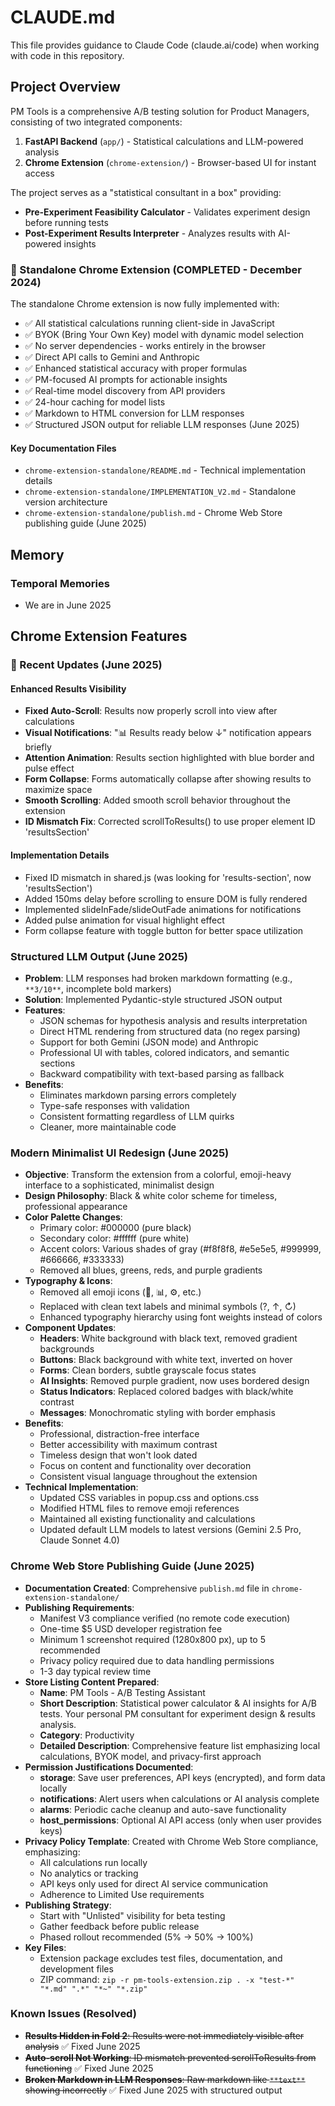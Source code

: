 # CLAUDE.md

This file provides guidance to Claude Code (claude.ai/code) when working with code in this repository.

## Project Overview

PM Tools is a comprehensive A/B testing solution for Product Managers, consisting of two integrated components:

1. **FastAPI Backend** (`app/`) - Statistical calculations and LLM-powered analysis
2. **Chrome Extension** (`chrome-extension/`) - Browser-based UI for instant access

The project serves as a "statistical consultant in a box" providing:
- **Pre-Experiment Feasibility Calculator** - Validates experiment design before running tests
- **Post-Experiment Results Interpreter** - Analyzes results with AI-powered insights

### 🎯 Standalone Chrome Extension (COMPLETED - December 2024)
The standalone Chrome extension is now fully implemented with:
- ✅ All statistical calculations running client-side in JavaScript
- ✅ BYOK (Bring Your Own Key) model with dynamic model selection
- ✅ No server dependencies - works entirely in the browser
- ✅ Direct API calls to Gemini and Anthropic
- ✅ Enhanced statistical accuracy with proper formulas
- ✅ PM-focused AI prompts for actionable insights
- ✅ Real-time model discovery from API providers
- ✅ 24-hour caching for model lists
- ✅ Markdown to HTML conversion for LLM responses
- ✅ Structured JSON output for reliable LLM responses (June 2025)

#### Key Documentation Files
- `chrome-extension-standalone/README.md` - Technical implementation details
- `chrome-extension-standalone/IMPLEMENTATION_V2.md` - Standalone version architecture
- `chrome-extension-standalone/publish.md` - Chrome Web Store publishing guide (June 2025)

## Memory

### Temporal Memories
- We are in June 2025

## Chrome Extension Features

### 🚀 Recent Updates (June 2025)

#### Enhanced Results Visibility
- **Fixed Auto-Scroll**: Results now properly scroll into view after calculations
- **Visual Notifications**: "📊 Results ready below ↓" notification appears briefly
- **Attention Animation**: Results section highlighted with blue border and pulse effect
- **Form Collapse**: Forms automatically collapse after showing results to maximize space
- **Smooth Scrolling**: Added smooth scroll behavior throughout the extension
- **ID Mismatch Fix**: Corrected scrollToResults() to use proper element ID 'resultsSection'

#### Implementation Details
- Fixed ID mismatch in shared.js (was looking for 'results-section', now 'resultsSection')
- Added 150ms delay before scrolling to ensure DOM is fully rendered
- Implemented slideInFade/slideOutFade animations for notifications
- Added pulse animation for visual highlight effect
- Form collapse feature with toggle button for better space utilization

### Structured LLM Output (June 2025)
- **Problem**: LLM responses had broken markdown formatting (e.g., `**3/10**`, incomplete bold markers)
- **Solution**: Implemented Pydantic-style structured JSON output
- **Features**:
  - JSON schemas for hypothesis analysis and results interpretation
  - Direct HTML rendering from structured data (no regex parsing)
  - Support for both Gemini (JSON mode) and Anthropic
  - Professional UI with tables, colored indicators, and semantic sections
  - Backward compatibility with text-based parsing as fallback
- **Benefits**:
  - Eliminates markdown parsing errors completely
  - Type-safe responses with validation
  - Consistent formatting regardless of LLM quirks
  - Cleaner, more maintainable code

### Modern Minimalist UI Redesign (June 2025)
- **Objective**: Transform the extension from a colorful, emoji-heavy interface to a sophisticated, minimalist design
- **Design Philosophy**: Black & white color scheme for timeless, professional appearance
- **Color Palette Changes**:
  - Primary color: #000000 (pure black)
  - Secondary color: #ffffff (pure white)
  - Accent colors: Various shades of gray (#f8f8f8, #e5e5e5, #999999, #666666, #333333)
  - Removed all blues, greens, reds, and purple gradients
- **Typography & Icons**:
  - Removed all emoji icons (🧪, 📊, ⚙️, etc.)
  - Replaced with clean text labels and minimal symbols (?, ↑, ↻)
  - Enhanced typography hierarchy using font weights instead of colors
- **Component Updates**:
  - **Headers**: White background with black text, removed gradient backgrounds
  - **Buttons**: Black background with white text, inverted on hover
  - **Forms**: Clean borders, subtle grayscale focus states
  - **AI Insights**: Removed purple gradient, now uses bordered design
  - **Status Indicators**: Replaced colored badges with black/white contrast
  - **Messages**: Monochromatic styling with border emphasis
- **Benefits**:
  - Professional, distraction-free interface
  - Better accessibility with maximum contrast
  - Timeless design that won't look dated
  - Focus on content and functionality over decoration
  - Consistent visual language throughout the extension
- **Technical Implementation**:
  - Updated CSS variables in popup.css and options.css
  - Modified HTML files to remove emoji references
  - Maintained all existing functionality and calculations
  - Updated default LLM models to latest versions (Gemini 2.5 Pro, Claude Sonnet 4.0)

### Chrome Web Store Publishing Guide (June 2025)
- **Documentation Created**: Comprehensive `publish.md` file in `chrome-extension-standalone/`
- **Publishing Requirements**:
  - Manifest V3 compliance verified (no remote code execution)
  - One-time $5 USD developer registration fee
  - Minimum 1 screenshot required (1280x800 px), up to 5 recommended
  - Privacy policy required due to data handling permissions
  - 1-3 day typical review time
- **Store Listing Content Prepared**:
  - **Name**: PM Tools - A/B Testing Assistant
  - **Short Description**: Statistical power calculator & AI insights for A/B tests. Your personal PM consultant for experiment design & results analysis.
  - **Category**: Productivity
  - **Detailed Description**: Comprehensive feature list emphasizing local calculations, BYOK model, and privacy-first approach
- **Permission Justifications Documented**:
  - **storage**: Save user preferences, API keys (encrypted), and form data locally
  - **notifications**: Alert users when calculations or AI analysis complete
  - **alarms**: Periodic cache cleanup and auto-save functionality
  - **host_permissions**: Optional AI API access (only when user provides keys)
- **Privacy Policy Template**: Created with Chrome Web Store compliance, emphasizing:
  - All calculations run locally
  - No analytics or tracking
  - API keys only used for direct AI service communication
  - Adherence to Limited Use requirements
- **Publishing Strategy**:
  - Start with "Unlisted" visibility for beta testing
  - Gather feedback before public release
  - Phased rollout recommended (5% → 50% → 100%)
- **Key Files**:
  - Extension package excludes test files, documentation, and development files
  - ZIP command: `zip -r pm-tools-extension.zip . -x "test-*" "*.md" ".*" "*~" "*.zip"`

### Known Issues (Resolved)
- ~~**Results Hidden in Fold 2**: Results were not immediately visible after analysis~~ ✅ Fixed June 2025
- ~~**Auto-scroll Not Working**: ID mismatch prevented scrollToResults from functioning~~ ✅ Fixed June 2025
- ~~**Broken Markdown in LLM Responses**: Raw markdown like `**text**` showing incorrectly~~ ✅ Fixed June 2025 with structured output